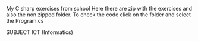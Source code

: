 My C sharp exercises from school
Here there are zip with the exercises and also the non zipped folder. To check the code click on the folder and select the Program.cs



SUBJECT ICT (Informatics)
